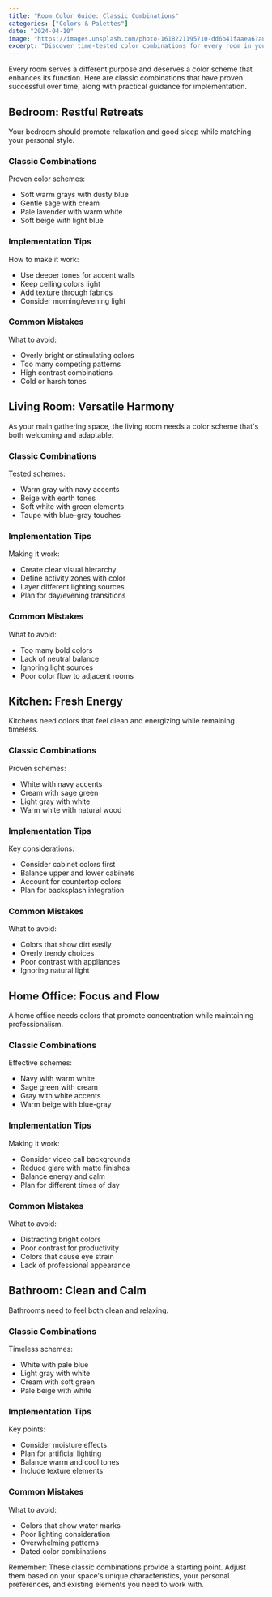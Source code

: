 ```yaml
---
title: "Room Color Guide: Classic Combinations"
categories: ["Colors & Palettes"]
date: "2024-04-10"
image: "https://images.unsplash.com/photo-1618221195710-dd6b41faaea6?auto=format&fit=crop&q=80&w=1920"
excerpt: "Discover time-tested color combinations for every room in your home. Learn classic color schemes that enhance each space's function and mood, with practical tips for implementation."
---
```


Every room serves a different purpose and deserves a color scheme that enhances its function. Here are classic combinations that have proven successful over time, along with practical guidance for implementation.

## Bedroom: Restful Retreats

Your bedroom should promote relaxation and good sleep while matching your personal style.

### Classic Combinations
Proven color schemes:
- Soft warm grays with dusty blue
- Gentle sage with cream
- Pale lavender with warm white
- Soft beige with light blue

### Implementation Tips
How to make it work:
- Use deeper tones for accent walls
- Keep ceiling colors light
- Add texture through fabrics
- Consider morning/evening light

### Common Mistakes
What to avoid:
- Overly bright or stimulating colors
- Too many competing patterns
- High contrast combinations
- Cold or harsh tones

## Living Room: Versatile Harmony

As your main gathering space, the living room needs a color scheme that's both welcoming and adaptable.

### Classic Combinations
Tested schemes:
- Warm gray with navy accents
- Beige with earth tones
- Soft white with green elements
- Taupe with blue-gray touches

### Implementation Tips
Making it work:
- Create clear visual hierarchy
- Define activity zones with color
- Layer different lighting sources
- Plan for day/evening transitions

### Common Mistakes
What to avoid:
- Too many bold colors
- Lack of neutral balance
- Ignoring light sources
- Poor color flow to adjacent rooms

## Kitchen: Fresh Energy

Kitchens need colors that feel clean and energizing while remaining timeless.

### Classic Combinations
Proven schemes:
- White with navy accents
- Cream with sage green
- Light gray with white
- Warm white with natural wood

### Implementation Tips
Key considerations:
- Consider cabinet colors first
- Balance upper and lower cabinets
- Account for countertop colors
- Plan for backsplash integration

### Common Mistakes
What to avoid:
- Colors that show dirt easily
- Overly trendy choices
- Poor contrast with appliances
- Ignoring natural light

## Home Office: Focus and Flow

A home office needs colors that promote concentration while maintaining professionalism.

### Classic Combinations
Effective schemes:
- Navy with warm white
- Sage green with cream
- Gray with white accents
- Warm beige with blue-gray

### Implementation Tips
Making it work:
- Consider video call backgrounds
- Reduce glare with matte finishes
- Balance energy and calm
- Plan for different times of day

### Common Mistakes
What to avoid:
- Distracting bright colors
- Poor contrast for productivity
- Colors that cause eye strain
- Lack of professional appearance

## Bathroom: Clean and Calm

Bathrooms need to feel both clean and relaxing.

### Classic Combinations
Timeless schemes:
- White with pale blue
- Light gray with white
- Cream with soft green
- Pale beige with white

### Implementation Tips
Key points:
- Consider moisture effects
- Plan for artificial lighting
- Balance warm and cool tones
- Include texture elements

### Common Mistakes
What to avoid:
- Colors that show water marks
- Poor lighting consideration
- Overwhelming patterns
- Dated color combinations

Remember: These classic combinations provide a starting point. Adjust them based on your space's unique characteristics, your personal preferences, and existing elements you need to work with. 